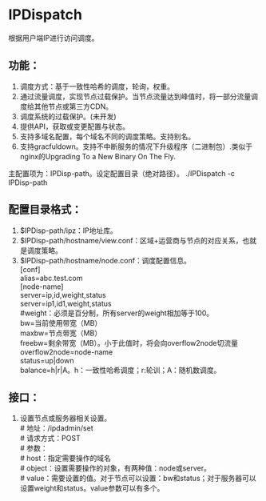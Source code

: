 # IPDispatch
根据用户端IP进行访问调度。

## 功能：
1. 调度方式：基于一致性哈希的调度，轮询，权重。
2.  通过流量调度，实现节点过载保护。当节点流量达到峰值时，将一部分流量调度给其他节点或第三方CDN。
3. 调度系统的过载保护。(未开发)
4. 提供API，获取或变更配置与状态。
5. 支持多域名配置，每个域名不同的调度策略。支持别名。
6. 支持gracfuldown。支持不中断服务的情况下升级程序（二进制包）.类似于nginx的Upgrading To a New Binary On The Fly.

主配置项为：IPDisp-path。设定配置目录（绝对路径）。
./IPDispatch -c IPDisp-path

## 配置目录格式：
1. $IPDisp-path/ipz：IP地址库。
2. $IPDisp-path/hostname/view.conf：区域+运营商与节点的对应关系，也就是调度策略。
3. $IPDisp-path/hostname/node.conf：调度配置信息。<br>
[conf]<br>
alias=abc.test.com<br>
[node-name]<br>
server=ip,id,weight,status<br>
server=ip1,id1,weight,status<br>
\#weight：必须是百分制，所有server的weight相加等于100。<br>
bw=当前使用带宽（MB）<br>
maxbw=节点带宽（MB）<br>
freebw=剩余带宽（MB）。小于此值时，将会向overflow2node切流量<br>
overflow2node=node-name<br>
status=up|down<br>
balance=h|r|A。h：一致性哈希调度；r:轮训；A：随机数调度。<br>

## 接口：
1. 设置节点或服务器相关设置。<br>
\# 地址：/ipdadmin/set<br>
\# 请求方式：POST<br>
\# 参数：<br>
\#    host：指定需要操作的域名<br>
\#    object：设置需要操作的对象，有两种值：node或server。<br>
\#    value：需要设置的值。对于节点可以设置：bw和status；对于服务器可以设置weight和status。value参数可以有多个。<br>
